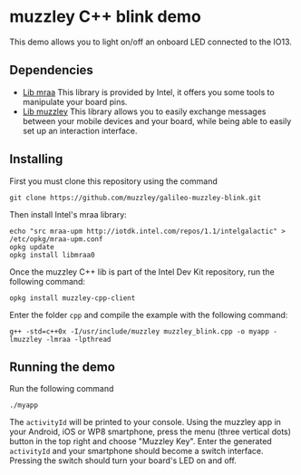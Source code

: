 # muzzley C++ blink demo

This demo allows you to light on/off an onboard LED connected to the IO13.

## Dependencies

* [Lib mraa](https://github.com/intel-iot-devkit/mraa)
  This library is provided by Intel, it offers you some tools to manipulate your board pins.
* [Lib muzzley](https://github.com/muzzley/muzzley-client-cpp)
  This library allows you to easily exchange messages between your mobile devices and your board, while being able to easily set up an interaction interface.

## Installing

First you must clone this repository using the command

    git clone https://github.com/muzzley/galileo-muzzley-blink.git

Then install Intel's mraa library:

    echo "src mraa-upm http://iotdk.intel.com/repos/1.1/intelgalactic" > /etc/opkg/mraa-upm.conf
    opkg update
    opkg install libmraa0

Once the muzzley C++ lib is part of the Intel Dev Kit repository, run the following command:

    opkg install muzzley-cpp-client

Enter the folder `cpp` and compile the example with the following command:

    g++ -std=c++0x -I/usr/include/muzzley muzzley_blink.cpp -o myapp -lmuzzley -lmraa -lpthread

## Running the demo

Run the following command

    ./myapp

The `activityId` will be printed to your console. Using the muzzley app in your Android, iOS or WP8 smartphone, press the menu (three vertical dots) button in the top right and choose "Muzzley Key".  Enter the generated `activityId` and your smartphone should become a switch interface. Pressing the switch should turn your board's LED on and off.
